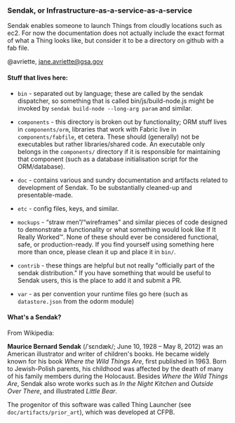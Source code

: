 ### Sendak, or Infrastructure-as-a-service-as-a-service

Sendak enables someone to launch Things from cloudly locations such as ec2. For now the
documentation does not actually include the exact format of what a Thing looks like, but
consider it to be a directory on github with a fab file.

@avriette, jane.avriette@gsa.gov

#### Stuff that lives here:

* `bin` - separated out by language; these are called by the sendak dispatcher, so something that is called bin/js/build-node.js might be invoked by `sendak build-node --long-arg param` and similar.

* `components` - this directory is broken out by functionality; ORM stuff lives in `components/orm`, libraries that work with Fabric live in `components/fabfile`, et
 cetera. These should (generally) not be executables but rather libraries/shared code. An executable only belongs in the `components/` directory if it is responsible for maintaining that component (such as a database initialisation script for the ORM/database).

* `doc` - contains various and sundry documentation and artifacts related to development of Sendak. To be substantially cleaned-up and presentable-made.

* `etc` - config files, keys, and similar. 

* `mockups` - “straw men”/“wireframes” and similar pieces of code designed to demonstrate a functionality or what something would look like If It Really Worked™. None of these should ever be considered functional, safe, or production-ready. If you find yourself using something here more than once, please clean it up and place it in `bin/`.

* `contrib` - these things are helpful but not really "officially part of the sendak distribution." If you have something that would be useful to Sendak users, this is the place to add it and submit a PR.

* `var` - as per convention your runtime files go here (such as `datastore.json` from the odorm module)

#### What's a Sendak?

From Wikipedia:

**Maurice Bernard Sendak** (/ˈsɛndæk/; June 10, 1928 – May 8, 2012) was an American illustrator and writer of children's books. He became widely known for his book *Where the Wild Things Are*, first published in 1963. Born to Jewish-Polish parents, his childhood was affected by the death of many of his family members during the Holocaust. Besides *Where the Wild Things Are*, Sendak also wrote works such as *In the Night Kitchen* and *Outside Over There*, and illustrated *Little Bear*.

The progenitor of this software was called Thing Launcher (see `doc/artifacts/prior_art`), which was developed at CFPB.